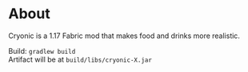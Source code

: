 # About

Cryonic is a 1.17 Fabric mod that makes food and drinks more realistic.

Build: `gradlew build`\
Artifact will be at `build/libs/cryonic-X.jar`

